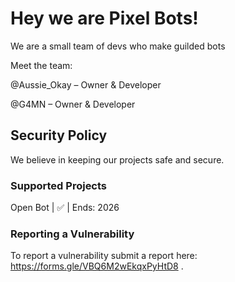 # Hey we are Pixel Bots!
We are a small team of devs who make guilded bots

Meet the team:

@Aussie_Okay – Owner & Developer

@G4MN – Owner & Developer


## Security Policy
We believe in keeping our projects safe and secure.



### Supported Projects

Open Bot  | :white_check_mark: | Ends: 2026



### Reporting a Vulnerability

To report a vulnerability submit a report here: https://forms.gle/VBQ6M2wEkqxPyHtD8 .
